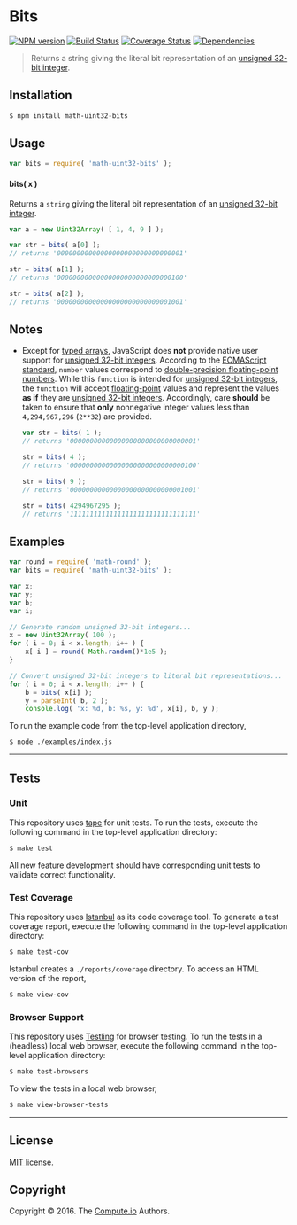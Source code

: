 Bits
===
[![NPM version][npm-image]][npm-url] [![Build Status][build-image]][build-url] [![Coverage Status][coverage-image]][coverage-url] [![Dependencies][dependencies-image]][dependencies-url]

> Returns a string giving the literal bit representation of an [unsigned 32-bit integer][integer].


## Installation

``` bash
$ npm install math-uint32-bits
```


## Usage

``` javascript
var bits = require( 'math-uint32-bits' );
```

#### bits( x )

Returns a `string` giving the literal bit representation of an [unsigned 32-bit integer][integer].

``` javascript
var a = new Uint32Array( [ 1, 4, 9 ] );

var str = bits( a[0] );
// returns '00000000000000000000000000000001'

str = bits( a[1] );
// returns '00000000000000000000000000000100'

str = bits( a[2] );
// returns '00000000000000000000000000001001'
```


## Notes

* 	Except for [typed arrays][typed-arrays], JavaScript does __not__ provide native user support for [unsigned 32-bit integers][integer]. According to the [ECMAScript standard][ecma-262], `number` values correspond to [double-precision floating-point numbers][ieee754]. While this `function` is intended for [unsigned 32-bit integers][integer], the `function` will accept [floating-point][ieee754] values and represent the values __as if__ they are [unsigned 32-bit integers][integer]. Accordingly, care __should__ be taken to ensure that __only__ nonnegative integer values less than `4,294,967,296` (`2**32`) are provided.

	``` javascript
	var str = bits( 1 );
	// returns '00000000000000000000000000000001'

	str = bits( 4 );
	// returns '00000000000000000000000000000100'

	str = bits( 9 );
	// returns '00000000000000000000000000001001'

	str = bits( 4294967295 );
	// returns '11111111111111111111111111111111'
	```


## Examples

``` javascript
var round = require( 'math-round' );
var bits = require( 'math-uint32-bits' );

var x;
var y;
var b;
var i;

// Generate random unsigned 32-bit integers...
x = new Uint32Array( 100 );
for ( i = 0; i < x.length; i++ ) {
	x[ i ] = round( Math.random()*1e5 );
}

// Convert unsigned 32-bit integers to literal bit representations...
for ( i = 0; i < x.length; i++ ) {
	b = bits( x[i] );
	y = parseInt( b, 2 );
	console.log( 'x: %d, b: %s, y: %d', x[i], b, y );
```

To run the example code from the top-level application directory,

``` bash
$ node ./examples/index.js
```


---
## Tests

### Unit

This repository uses [tape][tape] for unit tests. To run the tests, execute the following command in the top-level application directory:

``` bash
$ make test
```

All new feature development should have corresponding unit tests to validate correct functionality.


### Test Coverage

This repository uses [Istanbul][istanbul] as its code coverage tool. To generate a test coverage report, execute the following command in the top-level application directory:

``` bash
$ make test-cov
```

Istanbul creates a `./reports/coverage` directory. To access an HTML version of the report,

``` bash
$ make view-cov
```


### Browser Support

This repository uses [Testling][testling] for browser testing. To run the tests in a (headless) local web browser, execute the following command in the top-level application directory:

``` bash
$ make test-browsers
```

To view the tests in a local web browser,

``` bash
$ make view-browser-tests
```

<!-- [![browser support][browsers-image]][browsers-url] -->


---
## License

[MIT license](http://opensource.org/licenses/MIT).


## Copyright

Copyright &copy; 2016. The [Compute.io][compute-io] Authors.


[npm-image]: http://img.shields.io/npm/v/math-uint32-bits.svg
[npm-url]: https://npmjs.org/package/math-uint32-bits

[build-image]: http://img.shields.io/travis/math-io/uint32-bits/master.svg
[build-url]: https://travis-ci.org/math-io/uint32-bits

[coverage-image]: https://img.shields.io/codecov/c/github/math-io/uint32-bits/master.svg
[coverage-url]: https://codecov.io/github/math-io/uint32-bits?branch=master

[dependencies-image]: http://img.shields.io/david/math-io/uint32-bits.svg
[dependencies-url]: https://david-dm.org/math-io/uint32-bits

[dev-dependencies-image]: http://img.shields.io/david/dev/math-io/uint32-bits.svg
[dev-dependencies-url]: https://david-dm.org/dev/math-io/uint32-bits

[github-issues-image]: http://img.shields.io/github/issues/math-io/uint32-bits.svg
[github-issues-url]: https://github.com/math-io/uint32-bits/issues

[tape]: https://github.com/substack/tape
[istanbul]: https://github.com/gotwarlost/istanbul
[testling]: https://ci.testling.com

[compute-io]: https://github.com/compute-io/
[integer]: https://en.wikipedia.org/wiki/Integer_(computer_science)
[typed-arrays]: https://developer.mozilla.org/en-US/docs/Web/JavaScript/Typed_arrays
[ecma-262]: http://www.ecma-international.org/ecma-262/5.1/#sec-4.3.19
[ieee754]: https://en.wikipedia.org/wiki/IEEE_754-1985
